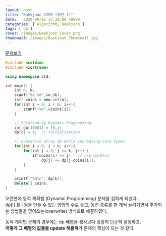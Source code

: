 ```yaml
---
layout: post
title: "Baekjoon 2293 (동전 1)"
date:   2020-09-01 17:30:00 +0900
categories: [ Algorithm, Baekjoon ]
tags: [ dp ]
cover: /images/Baekjoon_Cover.png
thumbnail: /images/Baekjoon_Thumbnail.jpg
---
```


[문제보기][prob]
<!-- more -->
```c++
#include <cstdio>
#include <iostream>

using namespace std;

int main() {
    int n, k;
    scanf("%d %d",&n,&k);
    int* coins = new int[n];
    for(int i = 0; i < n; i++){
        scanf("%d",&coins[i]);
    }

    // Solution by Dynamic Programming
    int dp[10001] = {0,};
    dp[0] = 1;  // initialization

    // overwrite array dp while increasing coin types
    for(int i = 0; i < n; i++){
        for(int j = 0; j <= k; j++) {
            if(coins[i] <= j)   // use dp[0]=1
                dp[j] += dp[j-coins[i]];
        }
    }

    printf("%d\n", dp[k]);
    delete[] coins;
}
```

오랜만에 동적 계획법 (Dynamic Programming) 문제를 접하게 되었다.  
dp[i] 를 i 원을 만들 수 있는 방법의 수로 놓고, 동전 종류를 한 개씩 늘려가면서 추가되는 방법들을 덮어쓰는(overwrite) 방식으로 해결하였다.

동적 계획법 문제의 경우에는 dp 배열을 생각보다 굉장히 단순히 설정하고,  
**어떻게 그 배열의 값들을 update 해줄까**가 문제의 핵심이 되는 것 같다.


[prob]: https://www.acmicpc.net/problem/2293

